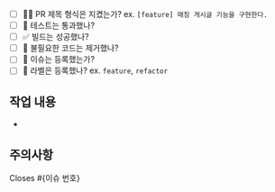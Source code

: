 - [ ] 🙆🏻 PR 제목 형식은 지켰는가? ex. `[feature] 매칭 게시글 기능을 구현한다. `
- [ ] 💯 테스트는 통과했나?
- [ ] ✅ 빌드는 성공했나?
- [ ] 🧹 불필요한 코드는 제거했나?
- [ ] 💭 이슈는 등록했는가?
- [ ] 🔖 라벨은 등록했나? ex. `feature`, `refactor`

## 작업 내용

- 

## 주의사항

Closes #{이슈 번호}
